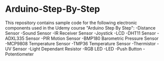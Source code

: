 # Arduino-Step-By-Step
This repository contains sample code for the following electronic components used in the Udemy course "Arduino Step By Step":  -Distance Sensor -Sound Sensor -IR Receiver Sensor -Joystick -LCD -DHT11 Sensor -ADXL335 Sensor -PIR Motion Sensor -BMP180 Barometric Pressure Sensor -MCP9808 Temperature Sensor -TMP36 Temperature Sensor -Thermistor -UV Sensor -Light Dependant Resistor -RGB LED -LED -Push Button -Potentiometer
